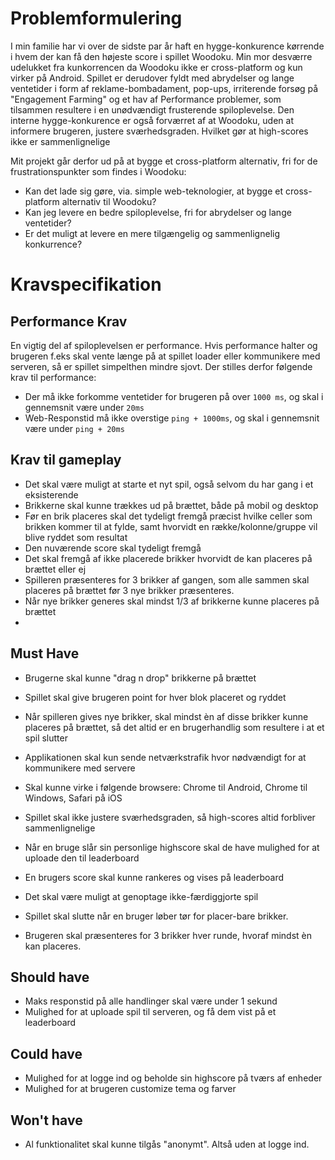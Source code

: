 <style>body{width: 210mm;}</style>
# Problemformulering
I min familie har vi over de sidste par år haft en hygge-konkurence kørrende i hvem der kan få den højeste score i spillet Woodoku. Min mor desværre udelukket fra kunkorrencen da Woodoku ikke er cross-platform og kun virker på Android.
Spillet er derudover fyldt med abrydelser og lange ventetider i form af reklame-bombadament, pop-ups, irriterende forsøg på "Engagement Farming" og et hav af Performance problemer, som tilsammen resultere i en unødvændigt frusterende spiloplevelse.
Den interne hygge-konkurence er også forværret af at Woodoku, uden at informere brugeren, justere sværhedsgraden. Hvilket gør at high-scores ikke er sammenlignelige

Mit projekt går derfor ud på at bygge et cross-platform alternativ, fri for de frustrationspunkter som findes i Woodoku:
- Kan det lade sig gøre, via. simple web-teknologier, at bygge et cross-platform alternativ til Woodoku?
- Kan jeg levere en bedre spiloplevelse, fri for abrydelser og lange ventetider?
- Er det muligt at levere en mere tilgængelig og sammenlignelig konkurrence?


# Kravspecifikation

## Performance Krav
En vigtig del af spiloplevelsen er performance. Hvis performance halter og brugeren f.eks skal vente længe på at spillet loader eller kommunikere med serveren, så er spillet simpelthen mindre sjovt.
Der stilles derfor følgende krav til performance:
- Der må ikke forkomme ventetider for brugeren på over `1000 ms`, og skal i gennemsnit være under `20ms`
- Web-Responstid må ikke overstige `ping + 1000ms`, og skal i gennemsnit være under `ping + 20ms`

## Krav til gameplay
- Det skal være muligt at starte et nyt spil, også selvom du har gang i et eksisterende
- Brikkerne skal kunne trækkes ud på brættet, både på mobil og desktop
- Før en brik placeres skal det tydeligt fremgå præcist hvilke celler som brikken kommer til at fylde, samt hvorvidt en række/kolonne/gruppe vil blive ryddet som resultat
- Den nuværende score skal tydeligt fremgå
- Det skal fremgå af ikke placerede brikker hvorvidt de kan placeres på brættet eller ej
- Spilleren præsenteres for 3 brikker af gangen, som alle sammen skal placeres på brættet før 3 nye brikker præsenteres.
- Når nye brikker generes skal mindst 1/3 af brikkerne kunne placeres på brættet
- 

## 

## Must Have

- Brugerne skal kunne "drag n drop" brikkerne på brættet
- Spillet skal give brugeren point for hver blok placeret og ryddet

- Når spilleren gives nye brikker, skal mindst èn af disse brikker kunne placeres på brættet, så det altid er en brugerhandlig som resultere i at et spil slutter
- Applikationen skal kun sende netværkstrafik hvor nødvændigt for at kommunikere med servere
- Skal kunne virke i følgende browsere: Chrome til Android, Chrome til Windows, Safari på iOS
- Spillet skal ikke justere sværhedsgraden, så high-scores altid forbliver sammenlignelige
- Når en bruge slår sin personlige highscore skal de have mulighed for at uploade den til leaderboard
- En brugers score skal kunne rankeres og vises på leaderboard
- Det skal være muligt at genoptage ikke-færdiggjorte spil
- Spillet skal slutte når en bruger løber tør for placer-bare brikker.
- Brugeren skal præsenteres for 3 brikker hver runde, hvoraf mindst èn kan placeres.

## Should have
- Maks responstid på alle handlinger skal være under 1 sekund
- Mulighed for at uploade spil til serveren, og få dem vist på et leaderboard

## Could have
- Mulighed for at logge ind og beholde sin highscore på tværs af enheder
- Mulighed for at brugeren customize tema og farver

## Won't have
- Al funktionalitet skal kunne tilgås "anonymt". Altså uden at logge ind.
